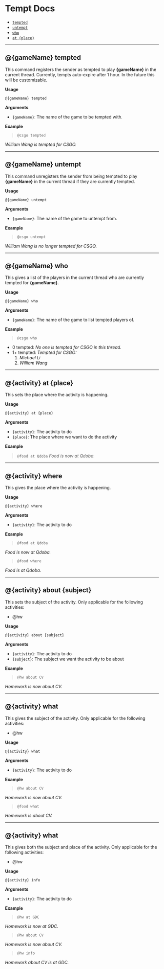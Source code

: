 # Tempt Docs
* [`tempted`](#tempted)
* [`untempt`](#untempt)
* [`who`](#who)
* [`at (place)`](#at)

--------------------------------------------------
<a name="tempted"/>

## @{gameName} tempted

This command registers the sender as tempted to play __{gameName}__ in the current thread.
Currently, tempts auto-expire after 1 hour. In the future this will be customizable.

__Usage__

`@{gameName} tempted`

__Arguments__

* `{gameName}`: The name of the game to be tempted with.

__Example__

>`@csgo tempted`

*William Wang is tempted for CSGO.*

--------------------------------------------------
<a name="untempt"/>

## @{gameName} untempt

This command unregisters the sender from being tempted to play __{gameName}__ in the current thread if they are currently tempted.

__Usage__

`@{gameName} untempt`

__Arguments__

* `{gameName}`: The name of the game to untempt from.

__Example__

>`@csgo untempt`

*William Wang is no longer tempted for CSGO.*

--------------------------------------------------
<a name="who"/>

## @{gameName} who

This gives a list of the players in the current thread who are currently tempted for __{gameName}__.

__Usage__

`@{gameName} who`

__Arguments__

* `{gameName}`: The name of the game to list tempted players of.

__Example__

>`@csgo who`
* 0 tempted:
*No one is tempted for CSGO in this thread.*
* 1+ tempted:
*Tempted for CSGO:*
	1. *Michael Li*
	2. *William Wang*

--------------------------------------------------
<a name="at"/>

## @{activity} at {place}

This sets the place where the activity is happening.

__Usage__

`@{activity} at {place}`

__Arguments__

* `{activity}`: The activity to do
* `{place}`: The place where we want to do the activity

__Example__

>`@food at Qdoba`
*Food is now at Qdoba.*

--------------------------------------------------
<a name="where"/>

## @{activity} where

This gives the place where the activity is happening.

__Usage__

`@{activity} where`

__Arguments__

* `{activity}`: The activity to do

__Example__

>`@food at Qdoba`

*Food is now at Qdoba.*

>`@food where`

*Food is at Qdoba.*

--------------------------------------------------
<a name="about"/>

## @{activity} about {subject}

This sets the subject of the activity.
Only applicable for the following activities:
* @hw

__Usage__

`@{activity} about {subject}`

__Arguments__

* `{activity}`: The activity to do
* `{subject}`: The subject we want the activity to be about

__Example__

>`@hw about CV`

*Homework is now about CV.*

--------------------------------------------------
<a name="what"/>

## @{activity} what

This gives the subject of the activity.
Only applicable for the following activities:
* @hw

__Usage__

`@{activity} what`

__Arguments__

* `{activity}`: The activity to do

__Example__

>`@hw about CV`

*Homework is now about CV.*

>`@food what`

*Homework is about CV.*

--------------------------------------------------
<a name="info"/>

## @{activity} what

This gives both the subject and place of the activity.
Only applicable for the following activities:
* @hw

__Usage__

`@{activity} info`

__Arguments__

* `{activity}`: The activity to do

__Example__

>`@hw at GDC`

*Homework is now at GDC.*

>`@hw about CV`

*Homework is now about CV.*

>`@hw info`

*Homework about CV is at GDC.*